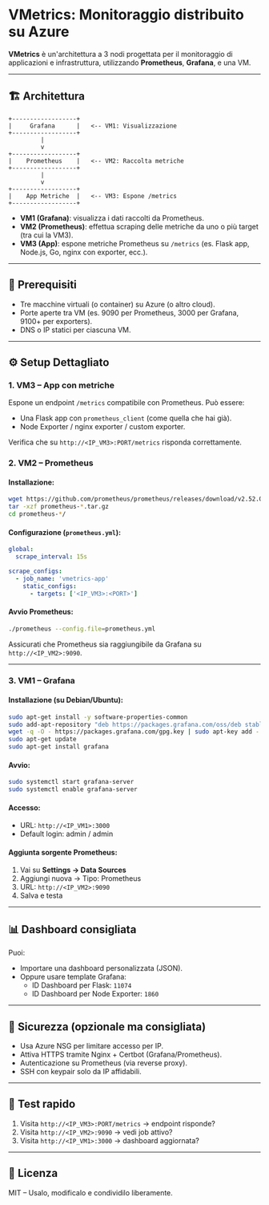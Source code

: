 # VMetrics: Monitoraggio distribuito su Azure

**VMetrics** è un'architettura a 3 nodi progettata per il monitoraggio di applicazioni e infrastruttura, utilizzando **Prometheus**, **Grafana**, e una VM.

---

## 🏗️ Architettura

```
+------------------+
|     Grafana      |   <-- VM1: Visualizzazione
+------------------+
         |
         v
+------------------+
|    Prometheus    |   <-- VM2: Raccolta metriche
+------------------+
         |
         v
+------------------+
|    App Metriche  |   <-- VM3: Espone /metrics
+------------------+
```

- **VM1 (Grafana)**: visualizza i dati raccolti da Prometheus.
- **VM2 (Prometheus)**: effettua scraping delle metriche da uno o più target (tra cui la VM3).
- **VM3 (App)**: espone metriche Prometheus su `/metrics` (es. Flask app, Node.js, Go, nginx con exporter, ecc.).

---

## 🔧 Prerequisiti

- Tre macchine virtuali (o container) su Azure (o altro cloud).
- Porte aperte tra VM (es. 9090 per Prometheus, 3000 per Grafana, 9100+ per exporters).
- DNS o IP statici per ciascuna VM.

---

## ⚙️ Setup Dettagliato

### 1. VM3 – App con metriche

Espone un endpoint `/metrics` compatibile con Prometheus. Può essere:
- Una Flask app con `prometheus_client` (come quella che hai già).
- Node Exporter / nginx exporter / custom exporter.

Verifica che su `http://<IP_VM3>:PORT/metrics` risponda correttamente.

### 2. VM2 – Prometheus

#### Installazione:

```bash
wget https://github.com/prometheus/prometheus/releases/download/v2.52.0/prometheus-2.52.0.linux-amd64.tar.gz
tar -xzf prometheus-*.tar.gz
cd prometheus-*/
```

#### Configurazione (`prometheus.yml`):

```yaml
global:
  scrape_interval: 15s

scrape_configs:
  - job_name: 'vmetrics-app'
    static_configs:
      - targets: ['<IP_VM3>:<PORT>']
```

#### Avvio Prometheus:

```bash
./prometheus --config.file=prometheus.yml
```

Assicurati che Prometheus sia raggiungibile da Grafana su `http://<IP_VM2>:9090`.

---

### 3. VM1 – Grafana

#### Installazione (su Debian/Ubuntu):

```bash
sudo apt-get install -y software-properties-common
sudo add-apt-repository "deb https://packages.grafana.com/oss/deb stable main"
wget -q -O - https://packages.grafana.com/gpg.key | sudo apt-key add -
sudo apt-get update
sudo apt-get install grafana
```

#### Avvio:

```bash
sudo systemctl start grafana-server
sudo systemctl enable grafana-server
```

#### Accesso:

- URL: `http://<IP_VM1>:3000`
- Default login: admin / admin

#### Aggiunta sorgente Prometheus:

1. Vai su **Settings → Data Sources**
2. Aggiungi nuova → Tipo: Prometheus
3. URL: `http://<IP_VM2>:9090`
4. Salva e testa

---

## 📊 Dashboard consigliata

Puoi:
- Importare una dashboard personalizzata (JSON).
- Oppure usare template Grafana:
  - ID Dashboard per Flask: `11074`
  - ID Dashboard per Node Exporter: `1860`

---

## 🔐 Sicurezza (opzionale ma consigliata)

- Usa Azure NSG per limitare accesso per IP.
- Attiva HTTPS tramite Nginx + Certbot (Grafana/Prometheus).
- Autenticazione su Prometheus (via reverse proxy).
- SSH con keypair solo da IP affidabili.

---

## 🧪 Test rapido

1. Visita `http://<IP_VM3>:PORT/metrics` → endpoint risponde?
2. Visita `http://<IP_VM2>:9090` → vedi job attivo?
3. Visita `http://<IP_VM1>:3000` → dashboard aggiornata?

---

## 📄 Licenza

MIT – Usalo, modificalo e condividilo liberamente.
